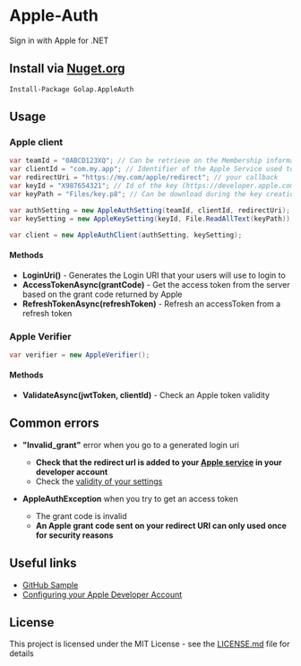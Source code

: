 # Apple-Auth

Sign in with Apple for .NET

## Install via [Nuget.org](https://www.nuget.org/packages/Golap.AppleAuth/)

`Install-Package Golap.AppleAuth`

## Usage

### Apple client

```csharp
var teamId = "0ABCD123XQ"; // Can be retrieve on the Membership information section (https://developer.apple.com/account/#/membership)
var clientId = "com.my.app"; // Identifier of the Apple Service used to Sign in with Apple (https://developer.apple.com/account/resources/identifiers/list/serviceId)
var redirectUri = "https://my.com/apple/redirect"; // your callback
var keyId = "X987654321"; // Id of the key (https://developer.apple.com/account/resources/authkeys)
var keyPath = "Files/key.p8"; // Can be download during the key creation (https://developer.apple.com/account/resources/authkeys)

var authSetting = new AppleAuthSetting(teamId, clientId, redirectUri);
var keySetting = new AppleKeySetting(keyId, File.ReadAllText(keyPath));

var client = new AppleAuthClient(authSetting, keySetting);
```

#### Methods

- **LoginUri()** - Generates the Login URI that your users will use to login to
- **AccessTokenAsync(grantCode)** - Get the access token from the server based on the grant code returned by Apple
- **RefreshTokenAsync(refreshToken)** - Refresh an accessToken from a refresh token

### Apple Verifier

```csharp
var verifier = new AppleVerifier();
```

#### Methods

- **ValidateAsync(jwtToken, clientId)** - Check an Apple token validity

## Common errors

- **"Invalid_grant"** error when you go to a generated login uri

  - **Check that the redirect url is added to your [Apple service](https://developer.apple.com/account/resources/identifiers/list/serviceId) in your developer account**
  - Check the [validity of your settings](https://auth0.com/blog/what-is-sign-in-with-apple-a-new-identity-provider/)
- **AppleAuthException** when you try to get an access token
  - The grant code is invalid
  - **An Apple grant code sent on your redirect URI can only used once for security reasons**

## Useful links

- [GitHub Sample](https://github.com/Golapadeog/apple-auth/tree/master/sample)
- [Configuring your Apple Developer Account](https://auth0.com/blog/what-is-sign-in-with-apple-a-new-identity-provider/)

## License

This project is licensed under the MIT License - see the [LICENSE.md](LICENSE.md) file for details
